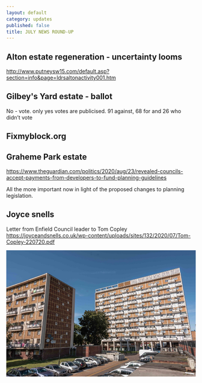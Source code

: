 ```yaml
---
layout: default
category: updates
published: false
title: JULY NEWS ROUND-UP
---
```


## Alton estate regeneration - uncertainty looms 
http://www.putneysw15.com/default.asp?section=info&page=ldrsaltonactivity001.htm

## Gilbey's Yard estate - ballot
No - vote. only yes votes are publicised.
91 against, 68 for and 26 who didn’t vote

## Fixmyblock.org

## Graheme Park estate
https://www.theguardian.com/politics/2020/aug/23/revealed-councils-accept-payments-from-developers-to-fund-planning-guidelines

All the more important now in light of the proposed changes to planning legislation. 

## Joyce snells
Letter from Enfield Council leader to Tom Copley
https://joyceandsnells.co.uk/wp-content/uploads/sites/132/2020/07/Tom-Copley-220720.pdf

<img src="/images/jsnells.jpg" class="img-fluid rounded img-thumbnail"> 

<meta name="twitter:card" content="summary" />
<meta name="twitter:site" content="@LondonTenants" />
<meta name="twitter:creator" content="@justspace7" />
<meta property="og:url" content="https://estatewatch.london/july-news-roundup/" />
<meta property="og:title" content="Estate Watch news roundup - July" />
<meta property="og:description" content="Two major schemes wobble as Covid crisis hits cross-subsidy model; 8 more estates added to watch list; Hackney runs pilot ballot and RBKC shows off its Lancaster West refurb." />
<meta property="og:image" content="https://estatewatch.london/images/julyscreenshot.png" />
